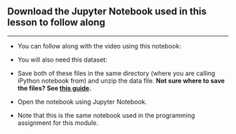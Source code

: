 ## Download the Jupyter Notebook used in this lesson to follow along

*****

* You can follow along with the video using this notebook:  

* You will also need this dataset:  

* Save both of these files in the same directory (where you are calling iPython
notebook from) and unzip the data file. **Not sure where to save the files? See
**[this
guide](https://www.coursera.org/learn/ml-foundations/supplement/kRD6B/where-should-my-files-go)**.**
* Open the notebook using Jupyter Notebook.
* Note that this is the same notebook used in the programming assignment for this
module.
